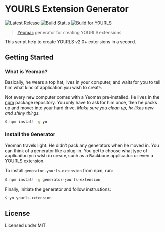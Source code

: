 YOURLS Extension Generator
==========================
[![Latest Release](http://img.shields.io/npm/v/generator-yourls-extension.svg)](https://github.com/LeoColomb/Arduino-SRF/releases)
[![Build Status](https://travis-ci.org/LeoColomb/generator-yourls-extension.svg)](https://travis-ci.org/LeoColomb/generator-yourls-extension)
[![Build for YOURLS](http://img.shields.io/badge/build%20for-YOURLS-1f669c.svg)](http://yourls.org)

> [Yeoman](http://yeoman.io) generator for creating YOURLS extensions

This script help to create YOURLS v2.0+ extensions in a second.


## Getting Started

### What is Yeoman?

Basically, he wears a top hat, lives in your computer, and waits for you to tell him what kind of application you wish to create.

Not every new computer comes with a Yeoman pre-installed. He lives in the [npm](https://npmjs.org) package repository. You only have to ask for him once, then he packs up and moves into your hard drive. *Make sure you clean up, he likes new and shiny things.*

```bash
$ npm install -g yo
```

### Install the Generator

Yeoman travels light. He didn't pack any generators when he moved in. You can think of a generator like a plug-in. You get to choose what type of application you wish to create, such as a Backbone application or even a YOURLS extension.

To install `generator-yourls-extension` from npm, run:

```bash
$ npm install -g generator-yourls-extension
```

Finally, initiate the generator and follow instructions:

```bash
$ yo yourls-extension
```

## License
Licensed under MIT
